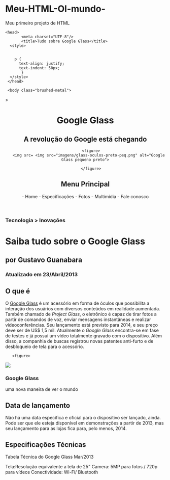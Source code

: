 # Meu-HTML-Ol-mundo-
Meu primeiro projeto de HTML 
<!DOCTYPE html>

   <html lang="pt-br">
     
    <head>
           <meta charset="UTF-8"/>
           <title>Tudo sobre Google Glass</title>
      <style>
     
        
        p {
          text-align: justify;
          text-indent: 50px;
           }
      </style>
     </head>
     
     <body class="brushed-metal">

  <!-- seu conteúdo -->

</body>
     <div id="interface">>
       <header id="cabesario">
     <hgroup>
<h1>Google Glass</h1>
<h2>A revolução do Google está chegando</h2>
</hgroup>

         <figure>
       <img src= <img src="imagens/glass-oculos-preto-peq.png" alt="Google Glass pequeno preto">

         </figure>
<h2>Menu Principal</h2>
<p>- Home
- Especificações
- Fotos
- Multimídia
- Fale conosco</p>

   </header>      
 <hgroup>        
<h3>Tecnologia > Inovações</h3>
<h1>Saiba tudo sobre o Google Glass</h1>
<h2>por Gustavo Guanabara</h2>
<h3>Atualizado em 23/Abril/2013</h3>
</hroup>
       
       
<h2>O que é</h2>
<p>O <span style="text-decoration: underline;">Google Glass</span> é um acessório em forma de óculos que possibilita a interação dos usuários com diversos conteúdos em realidade aumentada. Também chamado de <i>Project Glass</i>, o eletrônico é capaz de tirar fotos a partir de comandos de voz, enviar mensagens instantâneas e realizar vídeoconferências. Seu lançamento está previsto para 2014, e seu preço deve ser de US$ 1,5 mil. Atualmente o <em>Google Glass</em> encontra-se em fase de testes e já possui um vídeo totalmente gravado com o dispositivo. Além disso, a companhia de buscas registrou novas patentes anti-furto e de desbloqueio de tela para o acessório.</p>

       <figure>   
<img src="https://i.postimg.cc/MHjQg0mV/glass-quadro-homem-mulher-1.jpg"/>
    <figcaption>
      <h3>Google Glass</h3>
      <p>uma nova maneira de ver o mundo</>
     </figcaption>
       </figure>
<h2>Data de lançamento</h2>
<p>Não há uma data específica e oficial para o dispositivo ser lançado, ainda. Pode ser que ele esteja disponível em demonstrações a partir de 2013, mas seu lançamento para as lojas fica para, pelo menos, 2014.</p>

<h2>Especificações Técnicas</h2>
<p>Tabela Técnica do Google Glass Mar/2013

Tela:Resolução equivalente a tela de 25"
Camera: 5MP para fotos / 720p para vídeos
Conectividade: Wi-Fi/ Bluetooth
